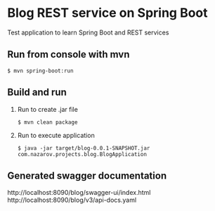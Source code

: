 # Blog REST service on Spring Boot
Test application to learn Spring Boot and REST services

## Run from console with mvn

```shell
$ mvn spring-boot:run
```

## Build and run

1. Run to create .jar file
    ```shell
   $ mvn clean package
    ```
2. Run to execute application
   ```shell
   $ java -jar target/blog-0.0.1-SNAPSHOT.jar com.nazarov.projects.blog.BlogApplication
   ```

## Generated swagger documentation

http://localhost:8090/blog/swagger-ui/index.html
http://localhost:8090/blog/v3/api-docs.yaml

